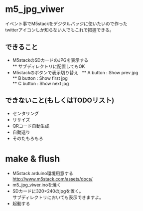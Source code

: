 # m5_jpg_viwer 
イベント事でM5stackをデジタルバッジに使いたいので作った  
twitterアイコンしか知らない人でもこれで把握できる。

## できること
* M5stackのSDカードのJPGを表示する  
** サブディレクトリに配置してもOK
* M5stackのボタンで表示切り替え  
** A button : Show prev jpg  
** B button : Show first jpg  
** C button : Show next jpg  
## できないこと(もしくはTODOリスト)
* センタリング
* リサイズ
* QRコード自動生成
* 自動送り
* そのたもろもろ

# make & flush
* M5stack arduino環境用意する  
<http://www.m5stack.com/assets/docs/>
* m5_jpg_viwer.inoを焼く  
* SDカードに320×240のjpgを置く。  
サブディレクトリにおいても表示できますよ。  
* 起動する
